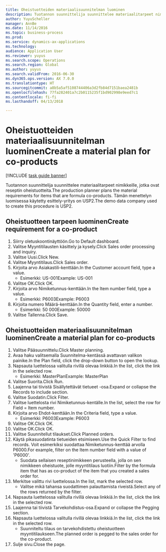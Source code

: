 ```yaml
--- 
title: Oheistuotteiden materiaalisuunnitelman luominen
description: Tuotannon suunnittelija suunnittelee materiaalitarpeet nimikkeille, jotka ovat reseptin oheistuotteita.
author: YuyuScheller
manager: AnnBe
ms.date: 11/14/2016
ms.topic: business-process
ms.prod: 
ms.service: dynamics-ax-applications
ms.technology: 
audience: Application User
ms.reviewer: yuyus
ms.search.scope: Operations
ms.search.region: Global
ms.author: yuyus
ms.search.validFrom: 2016-06-30
ms.dyn365.ops.version: AX 7.0.0
ms.translationtype: HT
ms.sourcegitcommit: a8b5a5af5108744406a3d2fb84d7151baea2481b
ms.openlocfilehash: 77fa282401a7c2b0115235f1bd902998e9eed7c1
ms.contentlocale: fi-fi
ms.lasthandoff: 04/13/2018

---
```

# <a name="create-a-material-plan-for-co-products"></a><span data-ttu-id="2a09e-103">Oheistuotteiden materiaalisuunnitelman luominen</span><span class="sxs-lookup"><span data-stu-id="2a09e-103">Create a material plan for co-products</span></span>

[!INCLUDE [task guide banner](../../includes/task-guide-banner.md)]

<span data-ttu-id="2a09e-104">Tuotannon suunnittelija suunnittelee materiaalitarpeet nimikkeille, jotka ovat reseptin oheistuotteita.</span><span class="sxs-lookup"><span data-stu-id="2a09e-104">The production planner plans the material requirements for items that are formula co-products.</span></span> <span data-ttu-id="2a09e-105">Tämän menettelyn luomisessa käytetty esittely-yritys on USP2.</span><span class="sxs-lookup"><span data-stu-id="2a09e-105">The demo data company used to create this procedure is USP2.</span></span>


## <a name="create-requirement-for-a-co-product"></a><span data-ttu-id="2a09e-106">Oheistuotteen tarpeen luominen</span><span class="sxs-lookup"><span data-stu-id="2a09e-106">Create requirement for a co-product</span></span>
1. <span data-ttu-id="2a09e-107">Siirry oletuskoontinäyttöön.</span><span class="sxs-lookup"><span data-stu-id="2a09e-107">Go to Default dashboard.</span></span>
2. <span data-ttu-id="2a09e-108">Valitse Myyntitilausten käsittely ja kysely.</span><span class="sxs-lookup"><span data-stu-id="2a09e-108">Click Sales order processing and inquiry.</span></span>
3. <span data-ttu-id="2a09e-109">Valitse Uusi.</span><span class="sxs-lookup"><span data-stu-id="2a09e-109">Click New.</span></span>
4. <span data-ttu-id="2a09e-110">Valitse Myyntitilaus.</span><span class="sxs-lookup"><span data-stu-id="2a09e-110">Click Sales order.</span></span>
5. <span data-ttu-id="2a09e-111">Kirjoita arvo Asiakastili-kenttään.</span><span class="sxs-lookup"><span data-stu-id="2a09e-111">In the Customer account field, type a value.</span></span>
    * <span data-ttu-id="2a09e-112">Esimerkki: US-001</span><span class="sxs-lookup"><span data-stu-id="2a09e-112">Example: US-001</span></span>  
6. <span data-ttu-id="2a09e-113">Valitse OK.</span><span class="sxs-lookup"><span data-stu-id="2a09e-113">Click OK.</span></span>
7. <span data-ttu-id="2a09e-114">Kirjoita arvo Nimiketunnus-kenttään.</span><span class="sxs-lookup"><span data-stu-id="2a09e-114">In the Item number field, type a value.</span></span>
    * <span data-ttu-id="2a09e-115">Esimerkki: P6003</span><span class="sxs-lookup"><span data-stu-id="2a09e-115">Example: P6003</span></span>  
8. <span data-ttu-id="2a09e-116">Kirjoita numero Määrä-kenttään.</span><span class="sxs-lookup"><span data-stu-id="2a09e-116">In the Quantity field, enter a number.</span></span>
    * <span data-ttu-id="2a09e-117">Esimerkki: 50 000</span><span class="sxs-lookup"><span data-stu-id="2a09e-117">Example: 50000</span></span>  
9. <span data-ttu-id="2a09e-118">Valitse Tallenna.</span><span class="sxs-lookup"><span data-stu-id="2a09e-118">Click Save.</span></span>

## <a name="create-a-material-plan-for-co-products"></a><span data-ttu-id="2a09e-119">Oheistuotteiden materiaalisuunnitelman luominen</span><span class="sxs-lookup"><span data-stu-id="2a09e-119">Create a material plan for co-products</span></span>
1. <span data-ttu-id="2a09e-120">Valitse Pääsuunnittelu.</span><span class="sxs-lookup"><span data-stu-id="2a09e-120">Click Master planning.</span></span>
2. <span data-ttu-id="2a09e-121">Avaa haku valitsemalla Suunnitelma-kentässä avattavan valikon painike.</span><span class="sxs-lookup"><span data-stu-id="2a09e-121">In the Plan field, click the drop-down button to open the lookup.</span></span>
3. <span data-ttu-id="2a09e-122">Napsauta luettelossa valitulla rivillä olevaa linkkiä.</span><span class="sxs-lookup"><span data-stu-id="2a09e-122">In the list, click the link in the selected row.</span></span>
    * <span data-ttu-id="2a09e-123">Esimerkki: MasterPlan</span><span class="sxs-lookup"><span data-stu-id="2a09e-123">Example: MasterPlan</span></span>  
4. <span data-ttu-id="2a09e-124">Valitse Suorita.</span><span class="sxs-lookup"><span data-stu-id="2a09e-124">Click Run.</span></span>
5. <span data-ttu-id="2a09e-125">Laajenna tai tiivistä Sisällytettävät tietueet -osa.</span><span class="sxs-lookup"><span data-stu-id="2a09e-125">Expand or collapse the Records to include section.</span></span>
6. <span data-ttu-id="2a09e-126">Valitse Suodatin.</span><span class="sxs-lookup"><span data-stu-id="2a09e-126">Click Filter.</span></span>
7. <span data-ttu-id="2a09e-127">Valitse luettelosta rivi Nimiketunnus-kentälle.</span><span class="sxs-lookup"><span data-stu-id="2a09e-127">In the list, select the row for Field = Item number.</span></span>
8. <span data-ttu-id="2a09e-128">Kirjoita arvo Ehdot-kenttään.</span><span class="sxs-lookup"><span data-stu-id="2a09e-128">In the Criteria field, type a value.</span></span>
    * <span data-ttu-id="2a09e-129">Esimerkki: P6003</span><span class="sxs-lookup"><span data-stu-id="2a09e-129">Example: P6003</span></span>  
9. <span data-ttu-id="2a09e-130">Valitse OK.</span><span class="sxs-lookup"><span data-stu-id="2a09e-130">Click OK.</span></span>
10. <span data-ttu-id="2a09e-131">Valitse OK.</span><span class="sxs-lookup"><span data-stu-id="2a09e-131">Click OK.</span></span>
11. <span data-ttu-id="2a09e-132">Valitse Suunnitellut tilaukset.</span><span class="sxs-lookup"><span data-stu-id="2a09e-132">Click Planned orders.</span></span>
12. <span data-ttu-id="2a09e-133">Käytä pikasuodatinta tietueiden etsimiseen.</span><span class="sxs-lookup"><span data-stu-id="2a09e-133">Use the Quick Filter to find records.</span></span> <span data-ttu-id="2a09e-134">Voit esimerkiksi suodattaa Nimiketunnus-kenttää arvolla P6000.</span><span class="sxs-lookup"><span data-stu-id="2a09e-134">For example, filter on the Item number field with a value of 'P6000'.</span></span>
    * <span data-ttu-id="2a09e-135">Suodata sellaisen reseptinimikkeen perusteella, jolla on sen nimikkeen oheistuote, jolle myyntitilaus luotiin.</span><span class="sxs-lookup"><span data-stu-id="2a09e-135">Filter by the formula item that has as co-product of the item that you created a sales order for.</span></span>  
13. <span data-ttu-id="2a09e-136">Merkitse valittu rivi luettelossa.</span><span class="sxs-lookup"><span data-stu-id="2a09e-136">In the list, mark the selected row.</span></span>
    * <span data-ttu-id="2a09e-137">Valitse mikä tahansa suodattimen palauttamista riveistä.</span><span class="sxs-lookup"><span data-stu-id="2a09e-137">Select any of the rows returned by the filter.</span></span>  
14. <span data-ttu-id="2a09e-138">Napsauta luettelossa valitulla rivillä olevaa linkkiä.</span><span class="sxs-lookup"><span data-stu-id="2a09e-138">In the list, click the link in the selected row.</span></span>
15. <span data-ttu-id="2a09e-139">Laajenna tai tiivistä Tarvekohdistus-osa.</span><span class="sxs-lookup"><span data-stu-id="2a09e-139">Expand or collapse the Pegging section.</span></span>
16. <span data-ttu-id="2a09e-140">Napsauta luettelossa valitulla rivillä olevaa linkkiä.</span><span class="sxs-lookup"><span data-stu-id="2a09e-140">In the list, click the link in the selected row.</span></span>
    * <span data-ttu-id="2a09e-141">Suunniteltu tilaus on tarvekohdistettu oheistuotteen myyntitilaukseen.</span><span class="sxs-lookup"><span data-stu-id="2a09e-141">The planned order is pegged to the sales order for the co-product.</span></span>  
17. <span data-ttu-id="2a09e-142">Sulje sivu.</span><span class="sxs-lookup"><span data-stu-id="2a09e-142">Close the page.</span></span>


